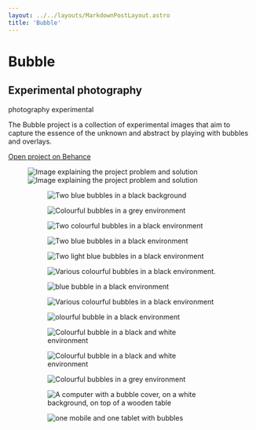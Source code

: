 ```yaml
---
layout: ../../layouts/MarkdownPostLayout.astro
title: 'Bubble'
---
```


<div class="project_headline">
<div class="heading">
<h1>Bubble</h1>
<h2>Experimental photography</h2>
</div>

<div class="project_tags">
<span class="project__tags">photography</span>
<span class="project__tags">experimental</span>
</div>
</div>

<section class="project_intro">
<div class="project_description">
<p>The Bubble project is a collection of experimental images that aim to capture the essence of the unknown and abstract by playing with bubbles and overlays.</p>
</div>
<div class="project_button">
<a class="behance_button" href="https://www.behance.net/gallery/195776311/Bubble-Experimental-Photography" target="_blank">
<p>Open project on Behance</p>
    </a>
</div>
</section>

<section class="project_content">
<figure class="project_figure">
<img src="/assets/img/project_7/page_1.png" alt="Image explaining the project problem and solution">
<img src="/assets/img/project_7/page_2.png" alt="Image explaining the project problem and solution">

<div class="gride_images_container">
<figure class="gride_images">
<img src="/assets/img/project_7/img_3.png" alt="Two blue bubbles in a black background" >
</figure>

<figure class="gride_images">
<img src="/assets/img/project_7/img_4.png" alt="Colourful bubbles in a grey environment">
</figure>

<figure class="gride_images">
<img src="/assets/img/project_7/img_5.png" alt="Two colourful bubbles in a black environment">
</figure>


<figure class="gride_images">
<img src="/assets/img/project_7/img_6.png" alt="Two blue bubbles in a black environment">
</figure>

<figure class="gride_images">
<img src="/assets/img/project_7/img_7.png" alt="Two light blue bubbles in a black environment">
</figure>


<figure class="gride_images">
<img src="/assets/img/project_7/img_8.png" alt="Various colourful bubbles in a black environment.">
</figure>

<figure class="border_image">
<img src="/assets/img/project_7/img_9.png" alt="blue bubble in a black environment">
</figure>

<figure class="gride_images">
<img src="/assets/img/project_7/img_10.png" alt="Various colourful bubbles in a black environment">
</figure>

<figure class="gride_images">
<img src="/assets/img/project_7/img_11.png" alt="olourful bubble in a black environment">
</figure>

<figure class="gride_images">
<img src="/assets/img/project_7/img_12.png" alt="Colourful bubble in a black and white environment">
</figure>

<figure class="gride_images">
<img src="/assets/img/project_7/img_13.png" alt="Colourful bubble in a black and white environment">
</figure>

<figure class="border_image">
<img src="/assets/img/project_7/img_14.png" alt="Colourful bubbles in a grey environment">
</figure>

<figure class="border_image">
<img src="/assets/img/project_7/img_15.png" alt="A computer with a bubble cover, on a white background, on top of a wooden table">
</figure>

<figure class="border_image">
<img src="/assets/img/project_7/page_16.png" alt="one mobile and one tablet with bubbles">
</figure>

</figure>
</div>
</section>